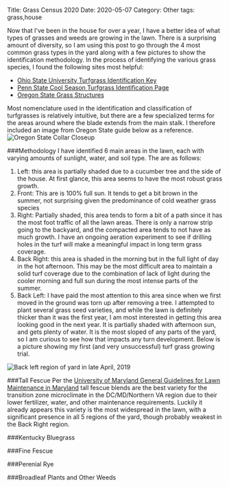 Title: Grass Census 2020
Date: 2020-05-07
Category: Other
tags: grass,house

Now that I've been in the house for over a year, I have a better idea of what types of grasses and weeds are growing in the lawn. There is a surprising amount of diversity, so I am using this post to go through the 4 most common grass types in the yard along with a few pictures to show the identification methodology. In the process of identifying the various grass species, I found the following sites most helpful:

* [Ohio State University Turfgrass Identification Key](https://buckeyeturf.osu.edu/pdf/01_turfgrass_identification.pdf)
* [Penn State Cool Season Turfgrass Identification Page](https://extension.psu.edu/the-cool-season-turfgrasses-identification)
* [Oregon State Grass Structures](https://forages.oregonstate.edu/regrowth/how-does-grass-grow/grass-structures)

Most nomenclature used in the identification and classification of turfgrasses is relatively intuitive, but there are a few specialized terms for the areas around where the blade extends from the main stalk. I therefore included an image from Oregon State guide below as a reference. 
![Oregon State Collar Closeup](https://forages.oregonstate.edu/sites/forages.oregonstate.edu/files/collars.jpg)

###Methodology
I have identified 6 main areas in the lawn, each with varying amounts of sunlight, water, and soil type. The are as follows:

1. Left: this area is partially shaded due to a cucumber tree and the side of the house. At first glance, this area seems to have the most robust grass growth. 
2. Front: This are is 100% full sun. It tends to get a bit brown in the summer, not surprising given the predominance of cold weather grass species
3. Right: Partially shaded, this area tends to form a bit of a path since it has the most foot traffic of all the lawn areas. There is only a narrow strip going to the backyard, and the compacted area tends to not have as much growth. I have an ongoing aeration experiment to see if drilling holes in the turf will make a meaningful impact in long term grass coverage. 
4. Back Right: this area is shaded in the morning but in the full light of day in the hot afternoon. This may be the most difficult area to maintain a solid turf coverage due to the combination of lack of light during the cooler morning and full sun during the most intense parts of the summer. 
5. Back Left: I have paid the most attention to this area since when we first moved in the ground was torn up after removing a tree. I attempted to plant several grass seed varieties, and while the lawn is definitely thicker than it was the first year, I am most interested in getting this area looking good in the next year. It is partially shaded with afternoon sun, and gets plenty of water. It is the most sloped of any parts of the yard, so I am curious to see how that impacts any turn development. Below is a picture showing my first (and very unsuccessful) turf grass growing trial. 

![Back left region of yard in late April, 2019](./grass_entry/back_left_20190427.jpg)

###Tall Fescue
Per the [University of Maryland General Guidelines for Lawn Maintenance in Maryland](http://www.mdturfcouncil.org/resources/Documents/TT%20Bulletins/TT-63%20General%20Guidelines%20For%20Lawn%20Maintenance%20In%20Maryland.pdf) tall fescue blends are the best variety for the transition zone microclimate in the DC/MD/Northern VA region due to their lower fertilizer, water, and other maintenance requirements. Luckily it already appears this variety is the most widespread in the lawn, with a significant presence in all 5 regions of the yard, though probably weakest in the Back Right region.  

###Kentucky Bluegrass

###Fine Fescue

###Perenial Rye

###Broadleaf Plants and Other Weeds



